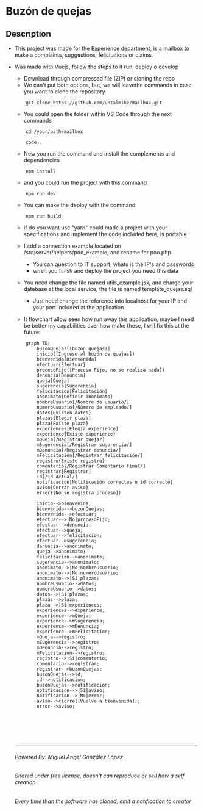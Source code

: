 # Buzón de quejas

## Description
* This project was made for the Experience department, is a mailbox to make a complaints, suggestions, felicitations or claims.
* Was made with Vuejs, follow the steps to it run, deploy o develop

    - Download through compressed file (ZIP) or cloning the repo
    - We can't put both options, but, we will leavethe commands in case you want to clone the repository
    ```
        git clone https://github.com/untalmike/mailbox.git
    ``` 
    - You could open the folder within VS Code through the next commands
    ```
        cd /your/path/mailbox

        code .
    ```

    - Now you run the command and install the complements and dependencies
    ```
        npm install
    ```

    - and you could run the project with this command
    ```
        npm run dev
    ```

    - You can make the deploy with the command:
    ```
        npm run build
    ```

    - if do you want use "yarn" could made a project with your specifications and implement the code included here, is portable
    - I add a connection example located on /src/server/helpers/poo_example, and rename for poo.php
        - You can question to IT support, whats is the IP's and passwords
        - when you finish and deploy the project you need this data
    - You need change the file named utils_example.jsx, and charge your database at the local service, the file is named template_quejas.sql
        - Just need change the reference into localhost for your IP and your port included at the application

    - It flowchart allow seen how run away this application, maybe I need be better my capabilities over how make these, I will fix this at the future:

    ```mermaid
        graph TD;
            buzonQuejas[(buzon_quejas)]
            inicio([Ingreso al buzón de quejas])
            bienvenida[Bienvenida]
            efectuar{Efectuar}
            procesoFijo([Proceso Fijo, no se realiza nada])
            denuncia[Denuncia]
            queja[Queja]
            sugerencia[Sugerencia]
            felicitacion[Felicitación]
            anonimato{Definir anonimato}
            nombreUsuario[/Nombre de usuario/]
            numeroUsuario[/Número de empleado/]
            datos{Existen datos}
            plazas[Elegir plaza]
            plaza{Existe plaza}
            experiences[Elegir experience]
            experience{Existe experience}
            mQueja[/Registrar queja/]
            mSugerencia[/Registrar sugerencia/]
            mDenuncia[/Registrar denuncia/]
            mFelicitacion[/Registrar felicitación/]
            registro{Existe registro}
            comentario[/Registrar Comentario final/]
            registrar[Registrar]
            id[/id Actual/]
            notificacion[Notificación correctas e id correcto]
            aviso{Cerrar aviso}
            error([No se registra proceso])

            inicio-->bienvenida;
            bienvenida-->buzonQuejas;
            bienvenida-->efectuar;
            efectuar-->|No|procesoFijo;
            efectuar-->denuncia;
            efectuar-->queja;
            efectuar-->felicitacion;
            efectuar-->sugerencia;
            denuncia-->anonimato;
            queja-->anonimato;
            felicitacion-->anonimato;
            sugerencia-->anonimato;
            anonimato-->|No|nombreUsuario;
            anonimato-->|No|numeroUsuario;
            anonimato-->|Sí|plazas;
            nombreUsuario-->datos;
            numeroUsuario-->datos;
            datos-->|Sí|plazas;
            plazas-->plaza;
            plaza-->|Sí|experiences;
            experiences-->experience;
            experience-->mQueja;
            experience-->mSugerencia;
            experience-->mDenuncia;
            experience-->mFelicitacion;
            mQueja-->registro;
            mSugerencia-->registro;
            mDenuncia-->registro;
            mFelicitacion-->registro;
            registro-->|Sí|comentario;
            comentario-->registrar;
            registrar-->buzonQuejas;
            buzonQuejas-->id;
            id-->notificacion;
            buzonQuejas-->notificacion;
            notificacion-->|Sí|aviso;
            notificacion-->|No|error;
            aviso-->cierre([Vuelve a bienvenida]);
            error-->aviso;
    ```
    <br>
    <br>
    <br>
    <br>
    <hr>
    
    ###### Powered By: Miguel Ángel González López
    ###### Shared under free license, doesn't can reproduce or sell how a self creation
    ###### Every time than the software has cloned, emit a notification to creator